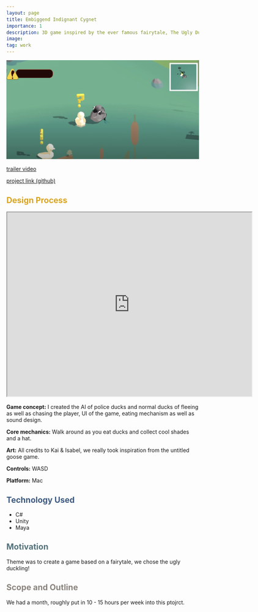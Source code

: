 ```yaml
---
layout: page
title: Embiggend Indignant Cygnet
importance: 1
description: 3D game inspired by the ever famous fairytale, The Ugly Duckling, coming April 26th 2024
image: 
tag: work
---
```



![In Game Picture](assets/img/ugly-duckling.png)

[trailer video](https://drive.google.com/file/d/19c6-0ZyIS2MwlgJE-lGgCtEzEWUBUn4i/view?resourcekey)

[project link (github)](https://github.com/ayaalsabahi/Ugly-Duckling-Game)

## <span style="color: #daa520;"> Design Process </span>
<iframe src="https://drive.google.com/file/d/19c6-0ZyIS2MwlgJE-lGgCtEzEWUBUn4i/preview" width="640" height="480"></iframe>

**Game concept:** 
I created the AI of police ducks and normal ducks of fleeing as well as chasing the player, UI of the game, eating mechanism as well as sound design. 

**Core mechanics:**
Walk around as you eat ducks and collect cool shades and a hat. 

**Art:**
All credits to Kai & Isabel, we really took inspiration from the untitled goose game. 

**Controls:** 
WASD

**Platform:** 
Mac 

## <span style="color: #3d5a80;">Technology Used</span>
- C#
- Unity
- Maya

## <span style="color: #54717a;">Motivation</span>
Theme was to create a game based on a fairytale, we chose the ugly duckling! 

## <span style="color: #8a837d;">Scope and Outline</span>
We had a month, roughly put in 10 - 15 hours per week into this ptojrct. 